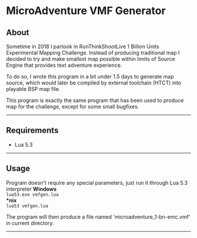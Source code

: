 # MicroAdventure VMF Generator

## About

Sometime in 2018 I partook in RunThinkShootLive 1 Billion Units Experimental Mapping Challenge. 
Instead of producing traditional map I decided to try and make smallest map possible 
within limits of Source Engine that provides text adventure experience. 

To do so, I wrote this program in a bit under 1.5 days to generate map source, which 
would later be compiled by external toolchain (HTCT) into playable BSP map file.

This program is exactly the same program that has been used to produce map for the challenge, except for some small bugfixes.

---
## Requirements

* Lua 5.3

---
## Usage

Program doesn't require any special parameters, just run it through Lua 5.3 interpreter
**Windows**  
`lua53.exe vmfgen.lua`  
**\*nix**  
`lua53 vmfgen.lua`  

The program will then produce a file named 'microadventure_1-bn-emc.vmf' in current directory.

---
